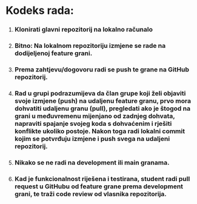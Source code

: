 # Kodeks rada:

1. ### Klonirati glavni repozitorij na lokalno računalo
1. ### Bitno: Na lokalnom repozitoriju izmjene se rade na dodijeljenoj feature grani. 
1. ### Prema zahtjevu/dogovoru radi se push te grane na GitHub repozitorij. 
1. ### Rad u grupi podrazumijeva da član grupe koji želi objaviti svoje izmjene (push) na udaljenu feature granu, prvo mora dohvatiti udaljenu granu (pull), pregledati ako je štogod na grani u međuvremenu mijenjano od zadnjeg dohvata, napraviti spajanje svojeg koda s dohvaćenim i rješiti konflikte ukoliko postoje. Nakon toga radi lokalni commit kojim se potvrđuju izmjene i push svega na udaljeni repozitorij.
1. ### Nikako se ne radi na development ili main granama.
1. ### Kad je funkcionalnost riješena i testirana, student radi pull request u GitHubu od feature grane prema development grani, te traži code review od vlasnika repozitorija. 